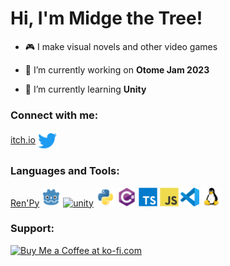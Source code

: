 # Hi, I'm Midge the Tree!

- 🎮 I make visual novels and other video games

- 🔭 I’m currently working on **Otome Jam 2023**

- 🌱 I’m currently learning **Unity**

### Connect with me:

[itch.io](https://midge-the-tree.itch.io/)
[<img align="center" src="https://raw.githubusercontent.com/devicons/devicon/master/icons/twitter/twitter-original.svg" alt="twitter" height="30" width="30" />](https://twitter.com/midgethetree)

### Languages and Tools:

[Ren'Py](https://www.renpy.org/)
[<img src="https://raw.githubusercontent.com/devicons/devicon/master/icons/godot/godot-original.svg" alt="godot" width="30" height="30"/>](https://godotengine.org/)
[<img src="https://www.vectorlogo.zone/logos/unity3d/unity3d-icon.svg" alt="unity" width="30" height="30"/>](https://unity.com/)
[<img src="https://raw.githubusercontent.com/devicons/devicon/master/icons/python/python-original.svg" alt="python" width="30" height="30"/>](https://www.python.org)
[<img src="https://raw.githubusercontent.com/devicons/devicon/master/icons/csharp/csharp-original.svg" alt="csharp" width="30" height="30"/>](https://learn.microsoft.com/en-us/dotnet/csharp/)
[<img src="https://raw.githubusercontent.com/devicons/devicon/master/icons/typescript/typescript-original.svg" alt="typescript" width="30" height="30"/>](https://www.typescriptlang.org/)
[<img src="https://raw.githubusercontent.com/devicons/devicon/master/icons/javascript/javascript-original.svg" alt="javascript" width="30" height="30"/>](https://developer.mozilla.org/en-US/docs/Web/JavaScript)
[<img src="https://raw.githubusercontent.com/devicons/devicon/master/icons/vscode/vscode-original.svg" alt="vscode" width="30" height="30"/>](https://code.visualstudio.com/)
[<img src="https://raw.githubusercontent.com/devicons/devicon/master/icons/linux/linux-original.svg" alt="linux" width="30" height="30"/>](https://www.linux.org/)

### Support:
<p><a href="https://ko-fi.com/K3K3MMTU" target="_blank"><img style="border:0px;height:36px;" src="https://cdn.ko-fi.com/cdn/kofi1.png?v=2" alt="Buy Me a Coffee at ko-fi.com" height="36" border="0"></a></p>

<!---
midgethetree/midgethetree is a ✨ special ✨ repository because its `README.md` (this file) appears on your GitHub profile.
You can click the Preview link to take a look at your changes.
--->
